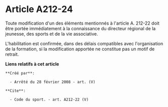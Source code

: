 # Article A212-24

Toute modification d'un des éléments mentionnés à l'article A. 212-22 doit être portée immédiatement à la connaissance du
directeur régional de la jeunesse, des sports et de la vie associative.

L'habilitation est confirmée, dans des délais compatibles avec l'organisation de la formation, si la modification apportée ne
constitue pas un motif de retrait.

**Liens relatifs à cet article**

	**Créé par**:

	  - Arrêté du 28 février 2008 - art. (V)

	**Cite**:

	  - Code du sport. - art. A212-22 (V)
